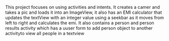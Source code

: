 This project focuses on using activities and intents. It creates a camer and takes a pic and loads it into an ImageView, it also has an EMI calculator that updates the textView with an integer value using a seekbar as it moves from left to right and calculates the emi. It also contains a person and person results activity which has a uuser form to add person object to another activityto view all people in a textview
